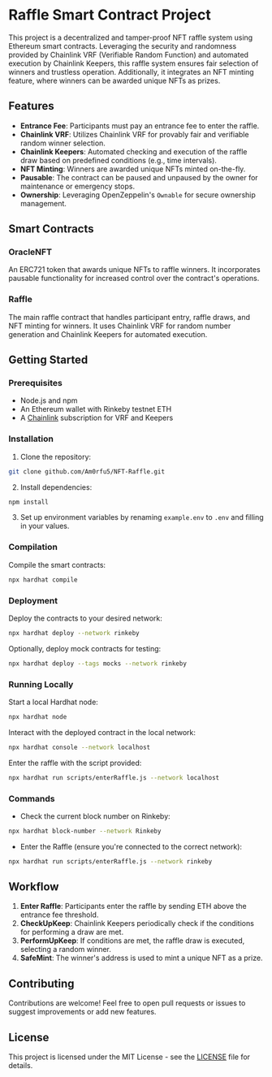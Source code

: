 # Raffle Smart Contract Project

This project is a decentralized and tamper-proof NFT raffle system using Ethereum smart contracts. Leveraging the security and randomness provided by Chainlink VRF (Verifiable Random Function) and automated execution by Chainlink Keepers, this raffle system ensures fair selection of winners and trustless operation. Additionally, it integrates an NFT minting feature, where winners can be awarded unique NFTs as prizes.

## Features

- **Entrance Fee**: Participants must pay an entrance fee to enter the raffle.
- **Chainlink VRF**: Utilizes Chainlink VRF for provably fair and verifiable random winner selection.
- **Chainlink Keepers**: Automated checking and execution of the raffle draw based on predefined conditions (e.g., time intervals).
- **NFT Minting**: Winners are awarded unique NFTs minted on-the-fly.
- **Pausable**: The contract can be paused and unpaused by the owner for maintenance or emergency stops.
- **Ownership**: Leveraging OpenZeppelin's `Ownable` for secure ownership management.

## Smart Contracts

### OracleNFT

An ERC721 token that awards unique NFTs to raffle winners. It incorporates pausable functionality for increased control over the contract's operations.

### Raffle

The main raffle contract that handles participant entry, raffle draws, and NFT minting for winners. It uses Chainlink VRF for random number generation and Chainlink Keepers for automated execution.

## Getting Started

### Prerequisites

- Node.js and npm
- An Ethereum wallet with Rinkeby testnet ETH
- A [Chainlink](https://chain.link/) subscription for VRF and Keepers

### Installation

1. Clone the repository:

```bash
git clone github.com/Am0rfu5/NFT-Raffle.git
```

2. Install dependencies:

```bash
npm install
```

3. Set up environment variables by renaming `example.env` to `.env` and filling in your values.

### Compilation

Compile the smart contracts:

```bash
npx hardhat compile
```

### Deployment

Deploy the contracts to your desired network:

```bash
npx hardhat deploy --network rinkeby
```

Optionally, deploy mock contracts for testing:

```bash
npx hardhat deploy --tags mocks --network rinkeby
```

### Running Locally

Start a local Hardhat node:

```bash
npx hardhat node
```

Interact with the deployed contract in the local network:

```bash
npx hardhat console --network localhost
```

Enter the raffle with the script provided:

```bash
npx hardhat run scripts/enterRaffle.js --network localhost
```

### Commands

- Check the current block number on Rinkeby:

```bash
npx hardhat block-number --network Rinkeby
```

- Enter the Raffle (ensure you're connected to the correct network):

```bash
npx hardhat run scripts/enterRaffle.js --network rinkeby
```

## Workflow

1. **Enter Raffle**: Participants enter the raffle by sending ETH above the entrance fee threshold.
2. **CheckUpKeep**: Chainlink Keepers periodically check if the conditions for performing a draw are met.
3. **PerformUpKeep**: If conditions are met, the raffle draw is executed, selecting a random winner.
4. **SafeMint**: The winner's address is used to mint a unique NFT as a prize.

## Contributing

Contributions are welcome! Feel free to open pull requests or issues to suggest improvements or add new features.

## License

This project is licensed under the MIT License - see the [LICENSE](LICENSE) file for details.
